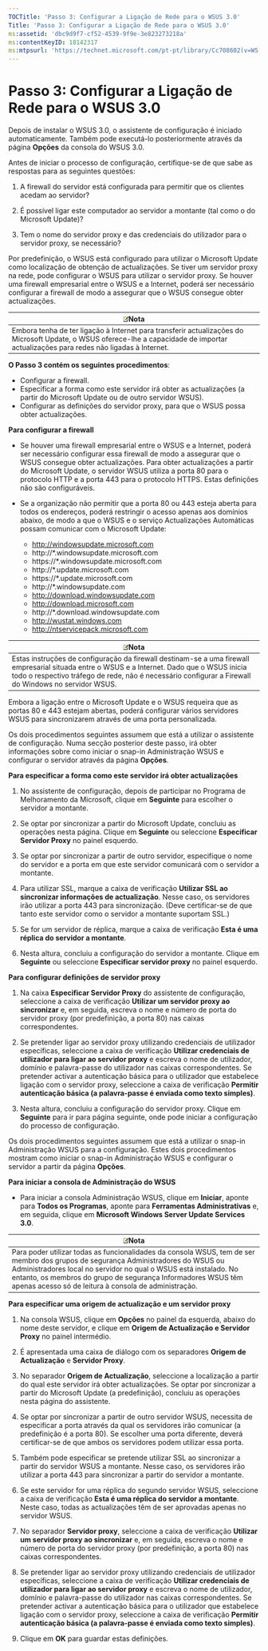 ```yaml
---
TOCTitle: 'Passo 3: Configurar a Ligação de Rede para o WSUS 3.0'
Title: 'Passo 3: Configurar a Ligação de Rede para o WSUS 3.0'
ms:assetid: 'dbc9d9f7-cf52-4539-9f9e-3e823273218a'
ms:contentKeyID: 18142317
ms:mtpsurl: 'https://technet.microsoft.com/pt-pt/library/Cc708602(v=WS.10)'
---
```


Passo 3: Configurar a Ligação de Rede para o WSUS 3.0
=====================================================

Depois de instalar o WSUS 3.0, o assistente de configuração é iniciado automaticamente. Também pode executá-lo posteriormente através da página **Opções** da consola do WSUS 3.0.

Antes de iniciar o processo de configuração, certifique-se de que sabe as respostas para as seguintes questões:

1. A firewall do servidor está configurada para permitir que os clientes acedam ao servidor?

2. É possível ligar este computador ao servidor a montante (tal como o do Microsoft Update)?

3. Tem o nome do servidor proxy e das credenciais do utilizador para o servidor proxy, se necessário?

Por predefinição, o WSUS está configurado para utilizar o Microsoft Update como localização de obtenção de actualizações. Se tiver um servidor proxy na rede, pode configurar o WSUS para utilizar o servidor proxy. Se houver uma firewall empresarial entre o WSUS e a Internet, poderá ser necessário configurar a firewall de modo a assegurar que o WSUS consegue obter actualizações.

| ![](images/Cc708602.note(WS.10).gif)Nota                                                                                                                  |
|----------------------------------------------------------------------------------------------------------------------------------------------------------------------------------------|
| Embora tenha de ter ligação à Internet para transferir actualizações do Microsoft Update, o WSUS oferece-lhe a capacidade de importar actualizações para redes não ligadas à Internet. |

**O Passo 3 contém os seguintes procedimentos**:

-   Configurar a firewall.
-   Especificar a forma como este servidor irá obter as actualizações (a partir do Microsoft Update ou de outro servidor WSUS).
-   Configurar as definições do servidor proxy, para que o WSUS possa obter actualizações.

**Para configurar a firewall**
-   Se houver uma firewall empresarial entre o WSUS e a Internet, poderá ser necessário configurar essa firewall de modo a assegurar que o WSUS consegue obter actualizações. Para obter actualizações a partir do Microsoft Update, o servidor WSUS utiliza a porta 80 para o protocolo HTTP e a porta 443 para o protocolo HTTPS. Estas definições não são configuráveis.

-   Se a organização não permitir que a porta 80 ou 443 esteja aberta para todos os endereços, poderá restringir o acesso apenas aos domínios abaixo, de modo a que o WSUS e o serviço Actualizações Automáticas possam comunicar com o Microsoft Update:

    -   http://windowsupdate.microsoft.com
    -   http://\*.windowsupdate.microsoft.com
    -   https://\*.windowsupdate.microsoft.com
    -   http://\*.update.microsoft.com
    -   https://\*.update.microsoft.com
    -   http://\*.windowsupdate.com
    -   http://download.windowsupdate.com
    -   http://download.microsoft.com
    -   http://\*.download.windowsupdate.com
    -   http://wustat.windows.com
    -   http://ntservicepack.microsoft.com

| ![](images/Cc708602.note(WS.10).gif)Nota                                                                                                                                                                                |
|------------------------------------------------------------------------------------------------------------------------------------------------------------------------------------------------------------------------------------------------------|
| Estas instruções de configuração da firewall destinam-se a uma firewall empresarial situada entre o WSUS e a Internet. Dado que o WSUS inicia todo o respectivo tráfego de rede, não é necessário configurar a Firewall do Windows no servidor WSUS. |

Embora a ligação entre o Microsoft Update e o WSUS requeira que as portas 80 e 443 estejam abertas, poderá configurar vários servidores WSUS para sincronizarem através de uma porta personalizada.

Os dois procedimentos seguintes assumem que está a utilizar o assistente de configuração. Numa secção posterior deste passo, irá obter informações sobre como iniciar o snap-in Administração WSUS e configurar o servidor através da página **Opções**.

**Para especificar a forma como este servidor irá obter actualizações**
1.  No assistente de configuração, depois de participar no Programa de Melhoramento da Microsoft, clique em **Seguinte** para escolher o servidor a montante.

2.  Se optar por sincronizar a partir do Microsoft Update, concluiu as operações nesta página. Clique em **Seguinte** ou seleccione **Especificar Servidor Proxy** no painel esquerdo.

3.  Se optar por sincronizar a partir de outro servidor, especifique o nome do servidor e a porta em que este servidor comunicará com o servidor a montante.

4.  Para utilizar SSL, marque a caixa de verificação **Utilizar SSL ao sincronizar informações de actualização**. Nesse caso, os servidores irão utilizar a porta 443 para sincronização. (Deve certificar-se de que tanto este servidor como o servidor a montante suportam SSL.)

5.  Se for um servidor de réplica, marque a caixa de verificação **Esta é uma réplica do servidor a montante**.

6.  Nesta altura, concluiu a configuração do servidor a montante. Clique em **Seguinte** ou seleccione **Especificar servidor proxy** no painel esquerdo.

**Para configurar definições de servidor proxy**
1.  Na caixa **Especificar Servidor Proxy** do assistente de configuração, seleccione a caixa de verificação **Utilizar um servidor proxy ao sincronizar** e, em seguida, escreva o nome e número de porta do servidor proxy (por predefinição, a porta 80) nas caixas correspondentes.

2.  Se pretender ligar ao servidor proxy utilizando credenciais de utilizador específicas, seleccione a caixa de verificação **Utilizar credenciais de utilizador para ligar ao servidor proxy** e escreva o nome de utilizador, domínio e palavra-passe do utilizador nas caixas correspondentes. Se pretender activar a autenticação básica para o utilizador que estabelece ligação com o servidor proxy, seleccione a caixa de verificação **Permitir autenticação básica (a palavra-passe é enviada como texto simples)**.

3.  Nesta altura, concluiu a configuração do servidor proxy. Clique em **Seguinte** para ir para página seguinte, onde pode iniciar a configuração do processo de configuração.

Os dois procedimentos seguintes assumem que está a utilizar o snap-in Administração WSUS para a configuração. Estes dois procedimentos mostram como iniciar o snap-in Administração WSUS e configurar o servidor a partir da página **Opções**.

**Para iniciar a consola de Administração do WSUS**
-   Para iniciar a consola Administração WSUS, clique em **Iniciar**, aponte para **Todos os Programas**, aponte para **Ferramentas Administrativas** e, em seguida, clique em **Microsoft Windows Server Update Services 3.0**.

| ![](images/Cc708602.note(WS.10).gif)Nota                                                                                                                                                                                                                                                          |
|--------------------------------------------------------------------------------------------------------------------------------------------------------------------------------------------------------------------------------------------------------------------------------------------------------------------------------|
| Para poder utilizar todas as funcionalidades da consola WSUS, tem de ser membro dos grupos de segurança Administradores do WSUS ou Administradores local no servidor no qual o WSUS está instalado. No entanto, os membros do grupo de segurança Informadores WSUS têm apenas acesso só de leitura à consola de administração. |

**Para especificar uma origem de actualização e um servidor proxy**
1.  Na consola WSUS, clique em **Opções** no painel da esquerda, abaixo do nome deste servidor, e clique em **Origem de Actualização e Servidor Proxy** no painel intermédio.

2.  É apresentada uma caixa de diálogo com os separadores **Origem de Actualização** e **Servidor Proxy**.

3.  No separador **Origem de Actualização**, seleccione a localização a partir do qual este servidor irá obter actualizações. Se optar por sincronizar a partir do Microsoft Update (a predefinição), concluiu as operações nesta página do assistente.

4.  Se optar por sincronizar a partir de outro servidor WSUS, necessita de especificar a porta através da qual os servidores irão comunicar (a predefinição é a porta 80). Se escolher uma porta diferente, deverá certificar-se de que ambos os servidores podem utilizar essa porta.

5.  Também pode especificar se pretende utilizar SSL ao sincronizar a partir do servidor WSUS a montante. Nesse caso, os servidores irão utilizar a porta 443 para sincronizar a partir do servidor a montante.

6.  Se este servidor for uma réplica do segundo servidor WSUS, seleccione a caixa de verificação **Esta é uma réplica do servidor a montante**. Neste caso, todas as actualizações têm de ser aprovadas apenas no servidor WSUS.

7.  No separador **Servidor proxy**, seleccione a caixa de verificação **Utilizar um servidor proxy ao sincronizar** e, em seguida, escreva o nome e número de porta do servidor proxy (por predefinição, a porta 80) nas caixas correspondentes.

8.  Se pretender ligar ao servidor proxy utilizando credenciais de utilizador específicas, seleccione a caixa de verificação **Utilizar credenciais de utilizador para ligar ao servidor proxy** e escreva o nome de utilizador, domínio e palavra-passe do utilizador nas caixas correspondentes. Se pretender activar a autenticação básica para o utilizador que estabelece ligação com o servidor proxy, seleccione a caixa de verificação **Permitir autenticação básica (a palavra-passe é enviada como texto simples)**.

9.  Clique em **OK** para guardar estas definições.
